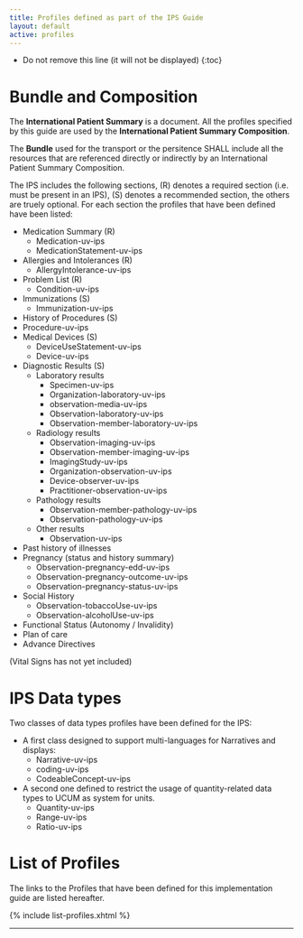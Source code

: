 ```yaml
---
title: Profiles defined as part of the IPS Guide
layout: default
active: profiles
---
```



<!-- TOC  the css styling for this is \pages\assets\css\project.css under 'markdown-toc'-->

* Do not remove this line (it will not be displayed)
{:toc}


<!-- end TOC -->


# Bundle and Composition

The <b>International Patient Summary</b> is a document.
All the profiles specified by this guide are used by the <b>International Patient Summary Composition</b>.

The <b>Bundle</b> used for the transport or the persitence SHALL include all the resources that are referenced directly or indirectly by an International Patient Summary Composition.

The IPS includes the following sections, (R) denotes a required section (i.e. must be present in an IPS), (S) denotes a recommended section, the others are truely optional. 
For each section the profiles that have been defined have been listed:
* Medication Summary (R)
  * Medication-uv-ips
  * MedicationStatement-uv-ips
* Allergies and Intolerances (R)
  * AllergyIntolerance-uv-ips
* Problem List (R)
  * Condition-uv-ips
* Immunizations (S)
  * Immunization-uv-ips
* History of Procedures (S)
* Procedure-uv-ips
* Medical Devices (S)
  * DeviceUseStatement-uv-ips
  * Device-uv-ips
* Diagnostic Results (S)
  * Laboratory results 
    * Specimen-uv-ips
    * Organization-laboratory-uv-ips
    * observation-media-uv-ips
    * Observation-laboratory-uv-ips
    * Observation-member-laboratory-uv-ips
  * Radiology results
    * Observation-imaging-uv-ips
    * Observation-member-imaging-uv-ips
    * ImagingStudy-uv-ips
    * Organization-observation-uv-ips
    * Device-observer-uv-ips
    * Practitioner-observation-uv-ips
  * Pathology results
    * Observation-member-pathology-uv-ips
    * Observation-pathology-uv-ips
  * Other results 
    * Observation-uv-ips
* Past history of illnesses
* Pregnancy (status and history summary)
  * Observation-pregnancy-edd-uv-ips
  * Observation-pregnancy-outcome-uv-ips
  * Observation-pregnancy-status-uv-ips
* Social History
  * Observation-tobaccoUse-uv-ips
  * Observation-alcoholUse-uv-ips
* Functional Status (Autonomy / Invalidity)
* Plan of care
* Advance Directives

(Vital Signs has not yet included)

# IPS Data types
Two classes of data types profiles have been defined for the IPS:
* A first class designed to support multi-languages for Narratives and displays:
  * Narrative-uv-ips
  * coding-uv-ips
  * CodeableConcept-uv-ips
* A second one defined to restrict the usage of quantity-related data types to UCUM as system for units.
  * Quantity-uv-ips
  * Range-uv-ips
  * Ratio-uv-ips


# List of Profiles

The links to the Profiles that have been defined for this implementation guide are listed hereafter.

{% include list-profiles.xhtml %}


---
